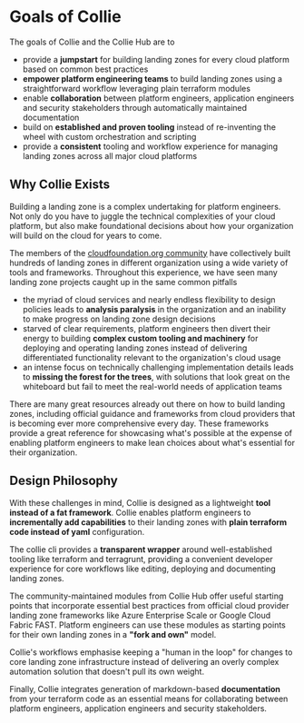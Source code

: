 # Goals of Collie

The goals of Collie and the Collie Hub are to

- provide a **jumpstart** for building landing zones for every cloud platform based on common best practices
- **empower platform engineering teams** to build landing zones using a straightforward workflow leveraging plain terraform modules
- enable **collaboration** between platform engineers, application engineers and security stakeholders through automatically maintained documentation
- build on **established and proven tooling** instead of re-inventing the wheel with custom orchestration and scripting
- provide a **consistent** tooling and workflow experience for managing landing zones across all major cloud platforms

## Why Collie Exists

Building a landing zone is a complex undertaking for platform engineers. Not only do you have to juggle the technical
complexities of your cloud platform, but also make foundational decisions about how your organization will build on the
cloud for years to come.

The members of the [cloudfoundation.org community](https://cloudfoundation.org/?ref=github-collie-cli) have collectively
built hundreds of landing zones in different organization using a wide variety of tools and frameworks. Throughout this
experience, we have seen many landing zone projects caught up in the same common pitfalls

- the myriad of cloud services and nearly endless flexibility to design policies leads to **analysis paralysis** in the
  organization and an inability to make progress on landing zone design decisions
- starved of clear requirements, platform engineers then divert their energy to building **complex custom tooling and machinery** for
  deploying and operating landing zones instead of delivering differentiated functionality relevant to the organization's cloud usage
- an intense focus on technically challenging implementation details leads to **missing the forest for the trees**, with solutions that look great on the whiteboard but fail to meet the real-world needs of application teams

There are many great resources already out there on how to build landing zones, including official guidance and frameworks
from cloud providers that is becoming ever more comprehensive every day. These frameworks provide a great reference
for showcasing what's possible at the expense of enabling platform engineers to make lean choices about what's essential
for their organization.

## Design Philosophy

With these challenges in mind, Collie is designed as a lightweight **tool instead of a fat framework**. Collie enables platform engineers to **incrementally add capabilities** to their landing zones with **plain terraform code instead of yaml** configuration.

The collie cli provides a **transparent wrapper** around well-established tooling like terraform and terragrunt, providing a
convenient developer experience for core workflows like editing, deploying and documenting landing zones.

The community-maintained modules from Collie Hub offer useful starting points that incorporate essential best practices from
official cloud provider landing zone frameworks like Azure Enterprise Scale or Google Cloud Fabric FAST. Platform engineers
can use these modules as starting points for their own landing zones in a **"fork and own"** model.

Collie's workflows emphasise keeping a "human in the loop" for changes to core landing zone infrastructure instead
of delivering an overly complex automation solution that doesn't pull its own weight.

Finally, Collie integrates generation of markdown-based **documentation** from your terraform code as an essential means
for collaborating between platform engineers, application engineers and security stakeholders.

